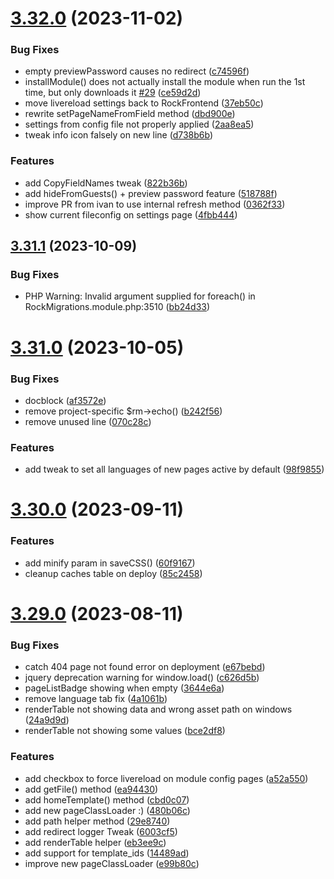 # [3.32.0](https://github.com/baumrock/RockMigrations/compare/v3.31.1...v3.32.0) (2023-11-02)


### Bug Fixes

* empty previewPassword causes no redirect ([c74596f](https://github.com/baumrock/RockMigrations/commit/c74596ff03c96c6b19fe4664ff828bf3c242e34b))
* installModule() does not actually install the module when run the 1st time, but only downloads it [#29](https://github.com/baumrock/RockMigrations/issues/29) ([ce59d2d](https://github.com/baumrock/RockMigrations/commit/ce59d2d6414f3c410bf2275b2641caaf28bf8e1b))
* move livereload settings back to RockFrontend ([37eb50c](https://github.com/baumrock/RockMigrations/commit/37eb50cc9125a0568d74f0d9323b45ac163482b4))
* rewrite setPageNameFromField method ([dbd900e](https://github.com/baumrock/RockMigrations/commit/dbd900ec28b7feb6080e8f63711503ed0db0b58f))
* settings from config file not properly applied ([2aa8ea5](https://github.com/baumrock/RockMigrations/commit/2aa8ea508449efeb14f55c1fa146ed44653935b8))
* tweak info icon falsely on new line ([d738b6b](https://github.com/baumrock/RockMigrations/commit/d738b6b34fe87a6f228f7b017f3b8a871fb1a426))


### Features

* add CopyFieldNames tweak ([822b36b](https://github.com/baumrock/RockMigrations/commit/822b36bbd2bf7eca83a4293d4fcebf4f3e29a510))
* add hideFromGuests() + preview password feature ([518788f](https://github.com/baumrock/RockMigrations/commit/518788f1bc33cf1ca2a661f52bcac4eac5300ec3))
* improve PR from ivan to use internal refresh method ([0362f33](https://github.com/baumrock/RockMigrations/commit/0362f33fcf9bf72d19b9ef792c6a324119f2cdd4))
* show current fileconfig on settings page ([4fbb444](https://github.com/baumrock/RockMigrations/commit/4fbb4448157f5cf4a77036f0de3174d2db4d8719))



## [3.31.1](https://github.com/baumrock/RockMigrations/compare/v3.31.0...v3.31.1) (2023-10-09)


### Bug Fixes

* PHP Warning: Invalid argument supplied for foreach() in RockMigrations.module.php:3510 ([bb24d33](https://github.com/baumrock/RockMigrations/commit/bb24d330e77cb2baceec9479f029580fce8ce5a9))



# [3.31.0](https://github.com/baumrock/RockMigrations/compare/v3.30.0...v3.31.0) (2023-10-05)


### Bug Fixes

* docblock ([af3572e](https://github.com/baumrock/RockMigrations/commit/af3572ef772076b82c5c6a79103e1d1792190f42))
* remove project-specific $rm->echo() ([b242f56](https://github.com/baumrock/RockMigrations/commit/b242f563f6830e55ba295d56b68d94b8a723bb58))
* remove unused line ([070c28c](https://github.com/baumrock/RockMigrations/commit/070c28cdf288d6fb025c0f73532e696cdaefa428))


### Features

* add tweak to set all languages of new pages active by default ([98f9855](https://github.com/baumrock/RockMigrations/commit/98f98552d62922a54f9d7180d61575cf8c147d4d))



# [3.30.0](https://github.com/baumrock/RockMigrations/compare/v3.29.0...v3.30.0) (2023-09-11)


### Features

* add minify param in saveCSS() ([60f9167](https://github.com/baumrock/RockMigrations/commit/60f9167537b77612d367d9486228ff1df992c095))
* cleanup caches table on deploy ([85c2458](https://github.com/baumrock/RockMigrations/commit/85c24588a9d0a0552485a008fe624429427db988))



# [3.29.0](https://github.com/baumrock/RockMigrations/compare/v3.27.0...v3.29.0) (2023-08-11)


### Bug Fixes

* catch 404 page not found error on deployment ([e67bebd](https://github.com/baumrock/RockMigrations/commit/e67bebd7382ae5b7a491b6f8c783c1d157524ff4))
* jquery deprecation warning for window.load() ([c626d5b](https://github.com/baumrock/RockMigrations/commit/c626d5bfbc2a8b731524921479d08e653f550d7e))
* pageListBadge showing when empty ([3644e6a](https://github.com/baumrock/RockMigrations/commit/3644e6a85263ba879c10fd2a208d47c589a9946d))
* remove language tab fix ([4a1061b](https://github.com/baumrock/RockMigrations/commit/4a1061bcf1ba5ab64140e96ec204ceccacbe22b7))
* renderTable not showing data and wrong asset path on windows ([24a9d9d](https://github.com/baumrock/RockMigrations/commit/24a9d9d5ab4f2e306f7e0b948692cf59da05e282))
* renderTable not showing some values ([bce2df8](https://github.com/baumrock/RockMigrations/commit/bce2df88da20d894f9e4c719ff8e4355769128a0))


### Features

* add checkbox to force livereload on module config pages ([a52a550](https://github.com/baumrock/RockMigrations/commit/a52a5504d48474502927e162d7412a4c9ff54eec))
* add getFile() method ([ea94430](https://github.com/baumrock/RockMigrations/commit/ea94430431f141556dd2191bce4c56eaaa76ced8))
* add homeTemplate() method ([cbd0c07](https://github.com/baumrock/RockMigrations/commit/cbd0c07e04adb20ee262ab6fef2f315723eb10d1))
* add new pageClassLoader :) ([480b06c](https://github.com/baumrock/RockMigrations/commit/480b06cf52241f8ab3eaaa360a18f520d2080189))
* add path helper method ([29e8740](https://github.com/baumrock/RockMigrations/commit/29e8740d8d013e2721555a9f3c3cd51997230ce2))
* add redirect logger Tweak ([6003cf5](https://github.com/baumrock/RockMigrations/commit/6003cf593b878b80937fa9708f0172a8f9fcfed9))
* add renderTable helper ([eb3ee9c](https://github.com/baumrock/RockMigrations/commit/eb3ee9cdc7f535dcf040f1ca8352eb91daf6ef46))
* add support for template_ids ([14489ad](https://github.com/baumrock/RockMigrations/commit/14489add2c971c9e6b75bf23986d5338ab7e3343))
* improve new pageClassLoader ([e99b80c](https://github.com/baumrock/RockMigrations/commit/e99b80c494e25331705767637d2ceaab152bab7e))



